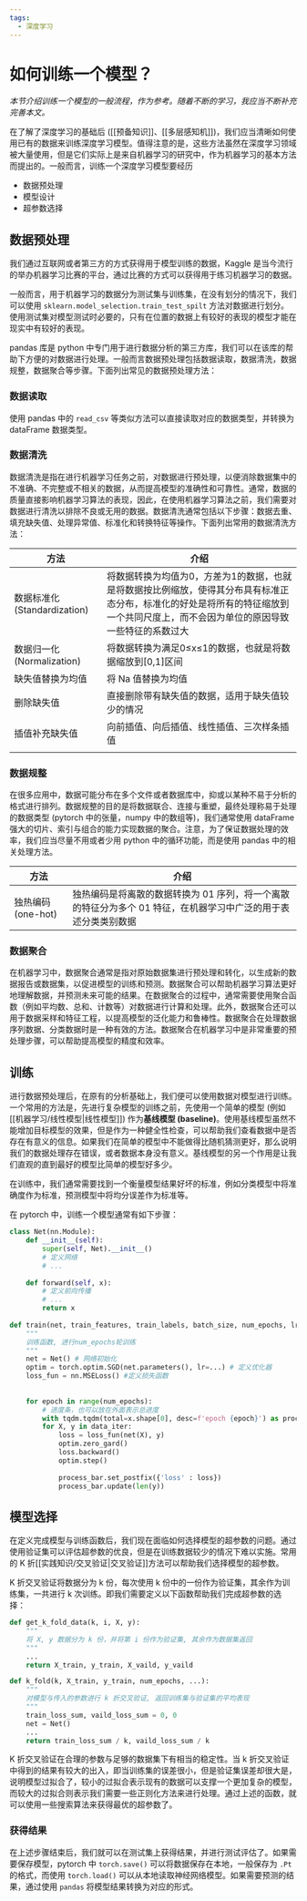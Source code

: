 ```yaml
---
tags:
  - 深度学习
---
```

# 如何训练一个模型？

*本节介绍训练一个模型的一般流程，作为参考。随着不断的学习，我应当不断补充完善本文。*

在了解了深度学习的基础后 ([[预备知识]]、[[多层感知机]])，我们应当清晰如何使用已有的数据来训练深度学习模型。值得注意的是，这些方法虽然在深度学习领域被大量使用，但是它们实际上是来自机器学习的研究中，作为机器学习的基本方法而提出的。一般而言，训练一个深度学习模型要经历
- 数据预处理
- 模型设计
- 超参数选择

## 数据预处理

我们通过互联网或者第三方的方式获得用于模型训练的数据，Kaggle 是当今流行的举办机器学习比赛的平台，通过比赛的方式可以获得用于练习机器学习的数据。

一般而言，用于机器学习的数据分为测试集与训练集，在没有划分的情况下，我们可以使用 `sklearn.model_selection.train_test_spilt` 方法对数据进行划分。使用测试集对模型测试时必要的，只有在位置的数据上有较好的表现的模型才能在现实中有较好的表现。

pandas 库是 python 中专门用于进行数据分析的第三方库，我们可以在该库的帮助下方便的对数据进行处理。一般而言数据预处理包括数据读取，数据清洗，数据规整，数据聚合等步骤。下面列出常见的数据预处理方法：

### 数据读取

使用 pandas 中的 `read_csv` 等类似方法可以直接读取对应的数据类型，并转换为 dataFrame 数据类型。

### 数据清洗

数据清洗是指在进行机器学习任务之前，对数据进行预处理，以便消除数据集中的不准确、不完整或不相关的数据，从而提高模型的准确性和可靠性。通常，数据的质量直接影响机器学习算法的表现，因此，在使用机器学习算法之前，我们需要对数据进行清洗以排除不良或无用的数据。数据清洗通常包括以下步骤：数据去重、填充缺失值、处理异常值、标准化和转换特征等操作。下面列出常用的数据清洗方法：

| 方法                        | 介绍                                                                                   |
| --------------------------- | -------------------------------------------------------------------------------------- |
| 数据标准化(Standardization) | 将数据转换为均值为0，方差为1的数据，也就是将数据按比例缩放，使得其分布具有标准正态分布，标准化的好处是将所有的特征缩放到一个共同尺度上，而不会因为单位的原因导致一些特征的系数过大|
| 数据归一化(Normalization)   | 将数据转换为满足0≤x≤1的数据，也就是将数据缩放到\[0,1\]区间                             |
| 缺失值替换为均值            | 将 Na 值替换为均值                                                                     |
| 删除缺失值                  | 直接删除带有缺失值的数据，适用于缺失值较少的情况                                       |
| 插值补充缺失值              | 向前插值、向后插值、线性插值、三次样条插值                                                                   |
|                             |                                                                                        |

### 数据规整

在很多应用中，数据可能分布在多个文件或者数据库中，抑或以某种不易于分析的格式进行排列。数据规整的目的是将数据联合、连接与重塑，最终处理称易于处理的数据类型 (pytorch 中的张量，numpy 中的数组等)，我们通常使用 dataFrame 强大的切片、索引与组合的能力实现数据的聚合。注意，为了保证数据处理的效率，我们应当尽量不用或者少用 python 中的循环功能，而是使用 pandas 中的相关处理方法。

|   方法  |   介绍  |
| --- | --- |
|  独热编码 (one-hot)   |  独热编码是将离散的数据转换为 01 序列，将一个离散的特征分为多个 01 特征，在机器学习中广泛的用于表述分类类别数据|

### 数据聚合

在机器学习中，数据聚合通常是指对原始数据集进行预处理和转化，以生成新的数据报告或数据集，以促进模型的训练和预测。数据聚合可以帮助机器学习算法更好地理解数据，并预测未来可能的结果。在数据聚合的过程中，通常需要使用聚合函数（例如平均数、总和、计数等）对数据进行计算和处理。此外，数据聚合还可以用于数据采样和特征工程，以提高模型的泛化能力和鲁棒性。数据聚合在处理数据序列数据、分类数据时是一种有效的方法。数据聚合在机器学习中是非常重要的预处理步骤，可以帮助提高模型的精度和效率。

## 训练

进行数据预处理后，在原有的分析基础上，我们便可以使用数据对模型进行训练。一个常用的方法是，先进行复杂模型的训练之前，先使用一个简单的模型 (例如[[机器学习/线性模型|线性模型]]) 作为**基线模型 (baseline)**。使用基线模型虽然不能增加目标模型的效果，但是作为一种健全性检查，可以帮助我们查看数据中是否存在有意义的信息。如果我们在简单的模型中不能做得比随机猜测更好，那么说明我们的数据处理存在错误，或者数据本身没有意义。基线模型的另一个作用是让我们直观的直到最好的模型比简单的模型好多少。

在训练中，我们通常需要找到一个衡量模型结果好坏的标准，例如分类模型中将准确度作为标准，预测模型中将均分误差作为标准等。

在 pytorch 中，训练一个模型通常有如下步骤：

```python
class Net(nn.Module):
	def __init__(self):
		super(self, Net).__init__()
		# 定义网络
		# ...
		
	def forward(self, x):
		# 定义前向传播
		# ...
		return x
		
def train(net, train_features, train_labels, batch_size, num_epochs, lr...):
	"""
	训练函数, 进行num_epochs轮训练
	"""
	net = Net() # 网络初始化
	optim = torch.optim.SGD(net.parameters(), lr=...) # 定义优化器
	loss_fun = nn.MSELoss() #定义损失函数
	
	
	for epoch in range(num_epochs):
		# 进度条，也可以放在外面表示总进度
		with tqdm.tqdm(total=x.shape[0], desc=f'epoch {epoch}') as process_bar:
		for X, y in data_iter:
			loss = loss_fun(net(X), y)
			optim.zero_gard()
			loss.backward()
			optim.step()
	
			process_bar.set_postfix({'loss' : loss})
			process_bar.update(len(y))
```

## 模型选择

在定义完成模型与训练函数后，我们现在面临如何选择模型的超参数的问题。通过使用验证集可以评估超参数的优良，但是在训练数据较少的情况下难以实施。常用的 K 折[[实践知识/交叉验证|交叉验证]]方法可以帮助我们选择模型的超参数。

K 折交叉验证将数据分为 k 份，每次使用 k 份中的一份作为验证集，其余作为训练集，一共进行 k 次训练。即我们需要定义以下函数帮助我们完成超参数的选择：

```python
def get_k_fold_data(k, i, X, y):
	"""
	将 X, y 数据分为 k 份，并将第 i 份作为验证集, 其余作为数据集返回
	"""
	...
	return X_train, y_train, X_vaild, y_vaild

def k_fold(k, X_train, y_train, num_epochs, ...):
	"""
	对模型与传入的参数进行 k 折交叉验证, 返回训练集与验证集的平均表现
	"""
	train_loss_sum, vaild_loss_sum = 0, 0
	net = Net()
	...
	return train_loss_sum / k, vaild_loss_sum / k
```

K 折交叉验证在合理的参数与足够的数据集下有相当的稳定性。当 k 折交叉验证中得到的结果有较大的出入，即当训练集的误差很小，但是验证集误差却很大是，说明模型过拟合了，较小的过拟合表示现有的数据可以支撑一个更加复杂的模型，而较大的过拟合则表示我们需要一些正则化方法来进行处理。通过上述的函数，就可以使用一些搜索算法来获得最优的超参数了。

### 获得结果

在上述步骤结束后，我们就可以在测试集上获得结果，并进行测试评估了。如果需要保存模型，pytorch 中 `torch.save()` 可以将数据保存在本地，一般保存为 `.Pt ` 的格式，而使用 `torch.load()` 可以从本地读取神经网络模型。如果需要预测的结果，通过使用 `pandas` 将模型结果转换为对应的形式。